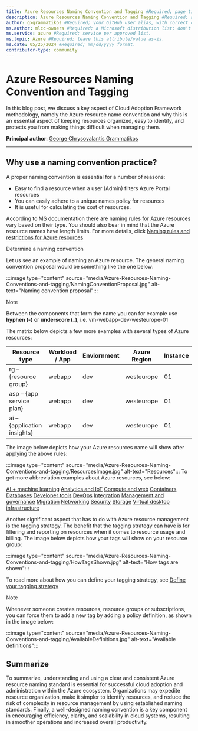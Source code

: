 ```yaml
---
title: Azure Resources Naming Convention and Tagging #Required; page title displayed in search results. Don't enclose in quotation marks. 
description: Azure Resources Naming Convention and Tagging #Required; article description that's displayed in search results. Don't enclose in quotation marks. Do end with a period.
author: gxgrammatikos #Required; your GitHub user alias, with correct capitalization.
ms.author: mlcc-owners #Required; a Microsoft distribution list; don't change. 
ms.service: azure #Required; service per approved list.
ms.topic: Azure #Required; leave this attribute/value as-is.
ms.date: 05/25/2024 #Required; mm/dd/yyyy format.
contributor-type: community
---
```


# Azure Resources Naming Convention and Tagging

In this blog post, we discuss a key aspect of Cloud Adoption Framework methodology, namely the Azure resource name convention and why this is an essential aspect of keeping resources organized, easy to identify, and protects you from making things difficult when managing them.

**Principal author**: [George Chrysovalantis Grammatikos](/users/georgechrysovalantisgrammatikos-8518/) 

---

## Why use a naming convention practice?

A proper naming convention is essential for a number of reasons:

- Easy to find a resource when a user (Admin) filters Azure Portal resources
- You can easily adhere to a unique names policy for resources
- It is useful for calculating the cost of resources.

According to MS documentation there are naming rules for Azure resources vary based on their type. You should also bear in mind that the Azure resource names have length limits. For more details,  click [Naming rules and restrictions for Azure resources](/azure/azure-resource-manager/management/resource-name-rules)

Determine a naming convention

Let us see an example of naming an Azure resource. The general naming convention proposal would be something like the one below:

:::image type="content" source="media/Azure-Resources-Naming-Conventions-and-tagging/NamingConventionProposal.jpg" alt-text="Naming convention proposal":::

> [!NOTE]
> Βetween the components that form the name you can for example use **hyphen (-)** or **underscore (_)**, i.e. vm-webapp-dev-westeurope-01

The matrix below depicts a few more examples with several types of Azure resources:

| **Resource type**           | **Workload / App** | **Enviornment**  | **Azure Region** | **Instance**  |
|---------------------------- |------------------- |------------------|------------------|---------------|
| rg – {resource group}       | webapp             | dev              | westeurope       |  01           |
| asp – {app service plan}    | webapp             | dev              | westeurope       |  01           |
| ai – {application insights} | webapp             | dev              | westeurope       |  01           |

The image below depicts how your Azure resources name will show after applying the above rules:

:::image type="content" source="media/Azure-Resources-Naming-Conventions-and-tagging/ResourcesImage.jpg" alt-text="Resources":::
To get more abbreviation examples about Azure resources, see below:

[AI + machine learning](/azure/cloud-adoption-framework/ready/azure-best-practices/resource-abbreviations)
[Analytics and IoT](/azure/cloud-adoption-framework/ready/azure-best-practices/resource-abbreviations)
[Compute and web](/azure/cloud-adoption-framework/ready/azure-best-practices/resource-abbreviations)
[Containers](/azure/cloud-adoption-framework/ready/azure-best-practices/resource-abbreviations)
[Databases](/azure/cloud-adoption-framework/ready/azure-best-practices/resource-abbreviations)
[Developer tools](/azure/cloud-adoption-framework/ready/azure-best-practices/resource-abbreviations)
[DevOps](/azure/cloud-adoption-framework/ready/azure-best-practices/resource-abbreviations)
[Integration](/azure/cloud-adoption-framework/ready/azure-best-practices/resource-abbreviations)
[Management and governance](/azure/cloud-adoption-framework/ready/azure-best-practices/resource-abbreviations)
[Migration](/azure/cloud-adoption-framework/ready/azure-best-practices/resource-abbreviations)
[Networking](/azure/cloud-adoption-framework/ready/azure-best-practices/resource-abbreviations)
[Security](/azure/cloud-adoption-framework/ready/azure-best-practices/resource-abbreviations)
[Storage](/azure/cloud-adoption-framework/ready/azure-best-practices/resource-abbreviations)
[Virtual desktop infrastructure](/azure/cloud-adoption-framework/ready/azure-best-practices/resource-abbreviations)

Another significant aspect that has to do with Azure resource management is the tagging strategy.
The benefit that the tagging strategy can have is for filtering and reporting on resources when it comes to resource usage and billing.
The image below depicts how your tags will show on your resource group:

:::image type="content" source="media/Azure-Resources-Naming-Conventions-and-tagging/HowTagsShown.jpg" alt-text="How tags are shown":::

To read more about how you can define your tagging strategy, see [Define your tagging strategy](/azure/cloud-adoption-framework/ready/azure-best-practices/resource-tagging)

> [!NOTE]
>Whenever someone creates resources, resource groups or subscriptions, you can force them to add a new tag by adding a policy definition, as shown in the image below:
>
> :::image type="content" source="media/Azure-Resources-Naming-Conventions-and-tagging/AvailableDefinitions.jpg" alt-text="Available definitions":::

## Summarize

To summarize, understanding and using a clear and consistent Azure resource naming standard is essential for successful cloud adoption and administration within the Azure ecosystem. Organizations may expedite resource organization, make it simpler to identify resources, and reduce the risk of complexity in resource management by using established naming standards. Finally, a well-designed naming convention is a key component in encouraging efficiency, clarity, and scalability in cloud systems, resulting in smoother operations and increased overall productivity.
